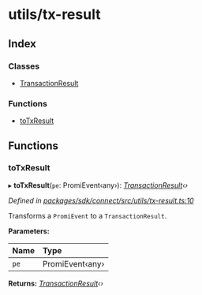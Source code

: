 # utils/tx-result

## Index

### Classes

* [TransactionResult]()

### Functions

* [toTxResult](_utils_tx_result_.md#totxresult)

## Functions

### toTxResult

▸ **toTxResult**\(`pe`: PromiEvent‹any›\): [_TransactionResult_]()_‹›_

_Defined in_ [_packages/sdk/connect/src/utils/tx-result.ts:10_](https://github.com/celo-org/celo-monorepo/blob/master/packages/sdk/connect/src/utils/tx-result.ts#L10)

Transforms a `PromiEvent` to a `TransactionResult`.

**Parameters:**

| Name | Type |
| :--- | :--- |
| `pe` | PromiEvent‹any› |

**Returns:** [_TransactionResult_]()_‹›_

